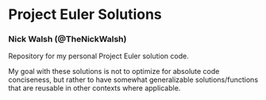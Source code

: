 # Project Euler Solutions
### Nick Walsh (@TheNickWalsh)

Repository for my personal Project Euler solution code.

My goal with these solutions is not to optimize for absolute code conciseness, but rather to have somewhat generalizable solutions/functions that are reusable in other contexts where applicable.

